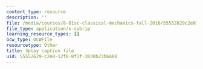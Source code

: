 ```yaml
---
content_type: resource
description: ''
file: /media/courses/8-01sc-classical-mechanics-fall-2016/55552629c2e012f08f1f3030b23b6a88_F3N5EkMX_ks.srt
file_type: application/x-subrip
learning_resource_types: []
ocw_type: OCWFile
resourcetype: Other
title: 3play caption file
uid: 55552629-c2e0-12f0-8f1f-3030b23b6a88
---
```

